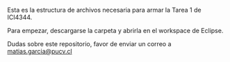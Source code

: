 Esta es la estructura de archivos necesaria para armar la Tarea 1 de ICI4344.

Para empezar, descargarse la carpeta y abrirla en el workspace de Eclipse.

Dudas sobre este repositorio, favor de enviar un correo a matias.garcia@pucv.cl
